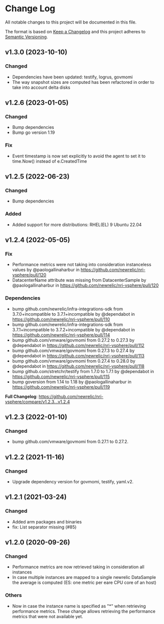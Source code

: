 # Change Log
All notable changes to this project will be documented in this file.

The format is based on [Keep a Changelog](http://keepachangelog.com/)
and this project adheres to [Semantic Versioning](http://semver.org/).

## v1.3.0 (2023-10-10)
### Changed
 - Dependencies have been updated: testify, logrus, govmomi
 - The way snapshot sizes are computed has been refactored in order to take into account delta disks


## v1.2.6 (2023-01-05)
### Changed
- Bump dependencies
- Bump go version 1.19
### Fix
- Event timestamp is now set explicitly to avoid the agent to set it to time.Now() instead of e.CreatedTime

## v1.2.5 (2022-06-23)

### Changed
 - Bump dependencies
### Added
 - Added support for more distributions:
    RHEL(EL) 9
    Ubuntu 22.04

## v1.2.4 (2022-05-05)

### Fix
* Performance metrics were not taking into consideration instanceless values by @paologallinaharbur in https://github.com/newrelic/nri-vsphere/pull/120
* DatacenterName attribute was missing from DatacenterSample by @paologallinaharbur in https://github.com/newrelic/nri-vsphere/pull/120

### Dependencies
* bump github.com/newrelic/infra-integrations-sdk from 3.7.0+incompatible to 3.7.1+incompatible by @dependabot in https://github.com/newrelic/nri-vsphere/pull/110
* bump github.com/newrelic/infra-integrations-sdk from 3.7.1+incompatible to 3.7.2+incompatible by @dependabot in https://github.com/newrelic/nri-vsphere/pull/114
* bump github.com/vmware/govmomi from 0.27.2 to 0.27.3 by @dependabot in https://github.com/newrelic/nri-vsphere/pull/112
* bump github.com/vmware/govmomi from 0.27.3 to 0.27.4 by @dependabot in https://github.com/newrelic/nri-vsphere/pull/113
* bump github.com/vmware/govmomi from 0.27.4 to 0.28.0 by @dependabot in https://github.com/newrelic/nri-vsphere/pull/118
* bump github.com/stretchr/testify from 1.7.0 to 1.7.1 by @dependabot in https://github.com/newrelic/nri-vsphere/pull/115
* bump goversion from 1.14 to 1.18  by @paologallinaharbur in https://github.com/newrelic/nri-vsphere/pull/119


**Full Changelog**: https://github.com/newrelic/nri-vsphere/compare/v1.2.3...v1.2.4

## v1.2.3 (2022-01-10)

### Changed

- bump github.com/vmware/govmomi from 0.27.1 to 0.27.2.

## v1.2.2 (2021-11-16)

### Changed

- Upgrade dependency version for govmomi, testify, yaml.v2.

## v1.2.1 (2021-03-24)

### Changed

- Added arm packages and binaries
- fix: List separator missing (#85)

## v1.2.0 (2020-09-26)

### Changed

- Performance metrics are now retrieved taking in consideration all instances
- In case multiple instances are mapped to a single newrelic DataSample the average is computed (ES: one metric per eare CPU core of an host)

### Others

- Now in case the instance name is specified as "*" when retrieving performance metrics.
These change allows retrieving the performance metrics that were not available yet.
